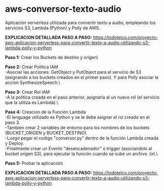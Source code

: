 # aws-conversor-texto-audio
Aplicación serverless utilizada para convertir texto a audio, empleando los servicios S3, Lambda (Python) y Polly de AWS.

**EXPLICACION DETALLADA PASO A PASO:** https://todotelco.com/proyecto-aws-aplicacion-serverless-para-convertir-texto-a-audio-utilizando-s3-lambda-polly-y-python


**Paso 1:** Crear los Buckets de destino y origen\

**Paso 2:** Crear Politica IAM\
-Asociar las acciones: GetObject y PutObject para el servicio de S3 (asignando a los buckets creados en el primer paso). Y para Polly asociar la accion SynthesizeSpeech.\

**Paso 3:** Crear Rol IAM\
-A la politica creada en el paso anterior, asignarla al un nuevo rol (el servicio que la utiliza es Lambda).\

**Paso 4:** Creacion de la Función Lambda\
-El lenguage utilizado es Python y se le debe asignar el rol creado en el paso 3.\
-Tambien crear 2 variables de entorno para los nombres de los buckets (BUCKET_ORIGEN y BUCKET_DESTINO).\
-Luego pegar el codigo "conversor.py" dentro de la función Lambda creada y Deploy.\
-Finalmente crear un Evento "desencadenador" o trigger (asociandolo al bucket origen S3), para ejecutar la función cuando se sube un archivo .txt.\

**Paso 5:** Probar la aplicación\

**EXPLICACION DETALLADA PASO A PASO:** https://todotelco.com/proyecto-aws-aplicacion-serverless-para-convertir-texto-a-audio-utilizando-s3-lambda-polly-y-python
